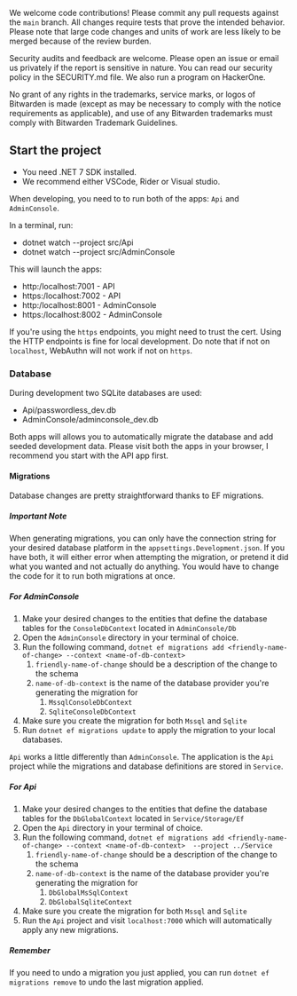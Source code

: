 We welcome code contributions! Please commit any pull requests against the `main` branch. All changes require tests that prove the intended behavior. Please note that large code changes and units of work are less likely to be merged because of the review burden. 

Security audits and feedback are welcome. Please open an issue or email us privately if the report is sensitive in nature. You can read our security policy in the SECURITY.md file. We also run a program on HackerOne.

No grant of any rights in the trademarks, service marks, or logos of Bitwarden is made (except as may be necessary to comply with the notice requirements as applicable), and use of any Bitwarden trademarks must comply with Bitwarden Trademark Guidelines.

## Start the project

* You need .NET 7 SDK installed.
* We recommend either VSCode, Rider or Visual studio.

When developing, you need to to run both of the apps: `Api` and `AdminConsole`.

In a terminal, run:

* dotnet watch --project src/Api
* dotnet watch --project src/AdminConsole

This will launch the apps:

* http:/localhost:7001 - API
* https:/localhost:7002 - API
* http:/localhost:8001 - AdminConsole
* https:/localhost:8002 - AdminConsole

If you're using the `https` endpoints, you might need to trust the cert. Using the HTTP endpoints is fine for local development.
Do note that if not on `localhost`, WebAuthn will not work if not on `https`.

### Database

During development two SQLite databases are used:

* Api/passwordless_dev.db
* AdminConsole/adminconsole_dev.db

Both apps will allows you to automatically migrate the database and add seeded development data.
Please visit both the apps in your browser, I recommend you start with the API app first.

#### Migrations

Database changes are pretty straightforward thanks to EF migrations.

##### Important Note

When generating migrations, you can only have the connection string for your desired database platform in the 
`appsettings.Development.json`.  If you have both, it will either error when attempting the migration, or pretend it did 
what you wanted and not actually do anything.  You would have to change the code for it to run both migrations at once.

##### For AdminConsole

1. Make your desired changes to the entities that define the database tables for the `ConsoleDbContext` located in 
`AdminConsole/Db`
2. Open the `AdminConsole` directory in your terminal of choice.
3. Run the following command, `dotnet ef migrations add <friendly-name-of-change> --context <name-of-db-context>`
   1. `friendly-name-of-change` should be a description of the change to the schema 
   2. `name-of-db-context` is the name of the database provider you're generating the migration for 
      1. `MssqlConsoleDbContext`
      2. `SqliteConsoleDbContext`
4. Make sure you create the migration for both `Mssql` and `Sqlite`
5. Run `dotnet ef migrations update` to apply the migration to your local databases.

`Api` works a little differently than `AdminConsole`. The application is the `Api` project while the migrations and 
database definitions are stored in `Service`.

##### For Api

1. Make your desired changes to the entities that define the database tables for the `DbGlobalContext` located in 
`Service/Storage/Ef`
2. Open the `Api` directory in your terminal of choice.
3. Run the following command, `dotnet ef migrations add <friendly-name-of-change> --context <name-of-db-context> 
--project ../Service`
   1. `friendly-name-of-change` should be a description of the change to the schema
   2. `name-of-db-context` is the name of the database provider you're generating the migration for 
      1. `DbGlobalMsSqlContext`
      2. `DbGlobalSqliteContext`
4. Make sure you create the migration for both `Mssql` and `Sqlite`
5. Run the `Api` project and visit `localhost:7000` which will automatically apply any new migrations.

##### Remember

If you need to undo a migration you just applied, you can run `dotnet ef migrations remove` to undo the last migration 
applied.